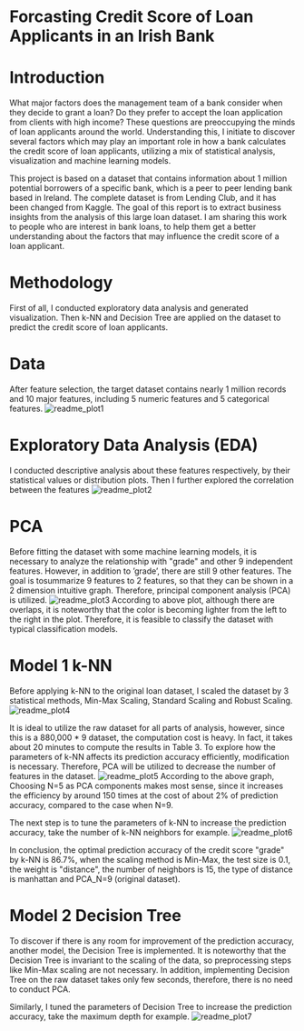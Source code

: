 # Forcasting Credit Score of Loan Applicants in an Irish Bank

# Introduction
What major factors does the management team of a bank consider when they decide to grant a loan? Do they prefer to accept the loan application from clients with high income? These questions are preoccupying the minds of loan applicants around the world. Understanding this, I initiate to discover several factors which may play an important role in how a bank calculates the credit score of loan applicants, utilizing a mix of statistical analysis, visualization and machine learning models.

This project is based on a dataset that contains information about 1 million potential borrowers of a specific bank, which is a peer to peer lending bank based in Ireland. The complete dataset is from Lending Club, and it has been changed from Kaggle. The goal of this report is to extract business insights from the analysis of this large loan dataset. I am sharing this work to people who are interest in bank loans, to help them get a better understanding about the factors that may influence the credit score of a loan applicant.

# Methodology
First of all, I conducted exploratory data analysis and generated visualization. Then k-NN and Decision Tree are applied on the dataset to predict the credit score of loan applicants.

# Data
After feature selection, the target dataset contains nearly 1 million records and 10 major features, including 5 numeric features and 5 categorical features.
![readme_plot1](https://user-images.githubusercontent.com/64850893/86263267-fb0e7400-bb8e-11ea-94f4-0085db804bce.jpg)

# Exploratory Data Analysis (EDA)
I conducted descriptive analysis about these features respectively, by their statistical values or distribution plots. Then I further explored the correlation between the features 
![readme_plot2](https://user-images.githubusercontent.com/64850893/86263934-d8c92600-bb8f-11ea-90d7-1f41d2781c5d.jpg)

# PCA 
Before fitting the dataset with some machine learning models, it is necessary to analyze the relationship with "grade" and other 9 independent features. However, in addition to ’grade’, there are still 9 other features. The goal is tosummarize 9 features to 2 features, so that they can be shown in a 2 dimension intuitive graph. Therefore, principal component analysis (PCA) is utilized.
![readme_plot3](https://user-images.githubusercontent.com/64850893/86264357-660c7a80-bb90-11ea-8025-128464be5ceb.jpg)
 According to above plot, although there are overlaps, it is noteworthy that the color is becoming lighter from the left to the right in the plot. Therefore, it is feasible to classify the dataset with typical classification models.
 
 # Model 1  k-NN
Before applying k-NN to the original loan dataset, I scaled the dataset by 3 statistical methods, Min-Max Scaling, Standard Scaling and Robust Scaling.
![readme_plot4](https://user-images.githubusercontent.com/64850893/86265486-d2d44480-bb91-11ea-90b3-b1e101034852.jpg)

It is ideal to utilize the raw dataset for all parts of analysis, however, since this is a 880,000 * 9 dataset, the computation cost is heavy. In fact, it takes about
20 minutes to compute the results in Table 3. To explore how the parameters of k-NN affects its prediction accuracy efficiently, modification is necessary. Therefore, PCA will be utilized to decrease the number of features in the dataset.
![readme_plot5](https://user-images.githubusercontent.com/64850893/86265936-79204a00-bb92-11ea-97c4-00cb86023f74.jpg)
According to the above graph, Choosing N=5 as PCA components makes most sense, since it increases the efficiency by around 150 times at the cost of about 2% of prediction accuracy, compared to the case when N=9.

The next step is to tune the parameters of k-NN to increase the prediction accuracy, take the number of k-NN neighbors for example.
![readme_plot6](https://user-images.githubusercontent.com/64850893/86266446-3c088780-bb93-11ea-82e8-2eaec34fc3b0.jpg)

In conclusion, the optimal prediction accuracy of the credit score "grade" by k-NN is 86.7%, when the scaling method is Min-Max, the test size is 0.1, the weight
is "distance", the number of neighbors is 15, the type of distance is manhattan and PCA_N=9 (original dataset).

# Model 2 Decision Tree
To discover if there is any room for improvement of the prediction accuracy, another model, the Decision Tree is implemented. It is noteworthy that the Decision Tree is invariant to the scaling of the data, so preprocessing steps like Min-Max scaling are not necessary. In addition, implementing Decision Tree on the raw dataset takes only few seconds, therefore, there is no need to conduct PCA.

Similarly, I tuned the parameters of Decision Tree to increase the prediction accuracy, take the maximum depth for example.
![readme_plot7](https://user-images.githubusercontent.com/64850893/86267279-77578600-bb94-11ea-8797-97e7c0ce9cdb.jpg)


